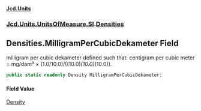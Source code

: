 #### [Jcd.Units](index.md 'index')
### [Jcd.Units.UnitsOfMeasure.SI](Jcd.Units.UnitsOfMeasure.SI.md 'Jcd.Units.UnitsOfMeasure.SI').[Densities](Densities.md 'Jcd.Units.UnitsOfMeasure.SI.Densities')

## Densities.MilligramPerCubicDekameter Field

milligram per cubic dekameter defined such that: centigram per cubic meter = mg/dam³ ×
(1.0/10.0)/((10.0)*(10.0)*(10.0)).

```csharp
public static readonly Density MilligramPerCubicDekameter;
```

#### Field Value
[Density](Density.md 'Jcd.Units.UnitTypes.Density')